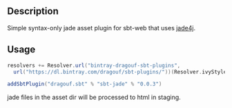 ## Description

Simple syntax-only jade asset plugin for sbt-web that uses [jade4j][1].

## Usage

```scala
resolvers += Resolver.url("bintray-dragouf-sbt-plugins",
  url("https://dl.bintray.com/dragouf/sbt-plugins/"))(Resolver.ivyStylePatterns)

addSbtPlugin("dragouf.sbt" % "sbt-jade" % "0.0.3")
```

jade files in the asset dir will be processed to html in staging.

[1]: https://github.com/neuland/jade4j 'jade4j'
